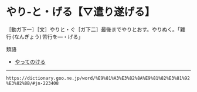 # やり‐と・げる【▽遣り遂げる】

［動ガ下一］［文］やりと・ぐ［ガ下二］最後までやりとおす。やりぬく。「難行 (なんぎょう) 苦行を―・げる」

類語

-   [やってのける](https://dictionary.goo.ne.jp/word/%E9%81%A3%E3%81%A3%E3%81%A6%E9%80%80%E3%81%91%E3%82%8B/#jn-222178)

---
`https://dictionary.goo.ne.jp/word/%E9%81%A3%E3%82%8A%E9%81%82%E3%81%92%E3%82%8B/#jn-223408`